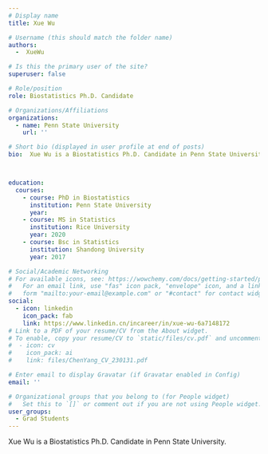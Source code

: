```yaml
---
# Display name
title: Xue Wu

# Username (this should match the folder name)
authors:
  -  XueWu

# Is this the primary user of the site?
superuser: false

# Role/position
role: Biostatistics Ph.D. Candidate

# Organizations/Affiliations
organizations:
  - name: Penn State University
    url: ''

# Short bio (displayed in user profile at end of posts)
bio:  Xue Wu is a Biostatistics Ph.D. Candidate in Penn State University.



education:
  courses:
    - course: PhD in Biostatistics
      institution: Penn State University
      year: 
    - course: MS in Statistics
      institution: Rice University
      year: 2020
    - course: Bsc in Statistics
      institution: Shandong University
      year: 2017

# Social/Academic Networking
# For available icons, see: https://wowchemy.com/docs/getting-started/page-builder/#icons
#   For an email link, use "fas" icon pack, "envelope" icon, and a link in the
#   form "mailto:your-email@example.com" or "#contact" for contact widget.
social:
  - icon: linkedin
    icon_pack: fab
    link: https://www.linkedin.cn/incareer/in/xue-wu-6a7148172
# Link to a PDF of your resume/CV from the About widget.
# To enable, copy your resume/CV to `static/files/cv.pdf` and uncomment the lines below.
#  - icon: cv
#    icon_pack: ai
#    link: files/ChenYang_CV_230131.pdf

# Enter email to display Gravatar (if Gravatar enabled in Config)
email: ''

# Organizational groups that you belong to (for People widget)
#   Set this to `[]` or comment out if you are not using People widget.
user_groups:
  - Grad Students
---
```


Xue Wu is a Biostatistics Ph.D. Candidate in Penn State University.